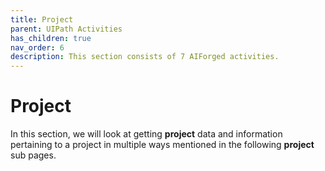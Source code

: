 ```yaml
---
title: Project
parent: UIPath Activities
has_children: true
nav_order: 6
description: This section consists of 7 AIForged activities.
---
```


# Project

In this section, we will look at getting **project** data and information pertaining to a project in multiple ways mentioned in the following **project** sub pages.
